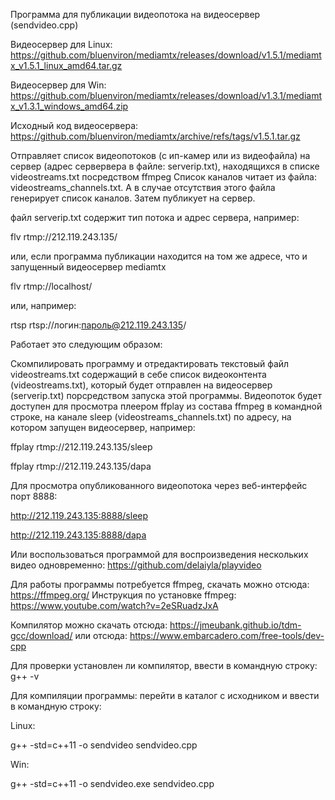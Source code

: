 Программа для публикации видеопотока на видеосервер (sendvideo.cpp)


Видеосервер для Linux: https://github.com/bluenviron/mediamtx/releases/download/v1.5.1/mediamtx_v1.5.1_linux_amd64.tar.gz

Видеосервер для Win: https://github.com/bluenviron/mediamtx/releases/download/v1.3.1/mediamtx_v1.3.1_windows_amd64.zip

Исходный код видеосервера: https://github.com/bluenviron/mediamtx/archive/refs/tags/v1.5.1.tar.gz


Отправляет список видеопотоков (с ип-камер или из видеофайла) на сервер (адрес сервервера в файле: serverip.txt), находящихся в списке videostreams.txt посредством ffmpeg
Список каналов читает из файла: videostreams_channels.txt. А в случае отсутствия этого файла генерирует список каналов.
Затем публикует на сервер.

файл serverip.txt содержит тип потока и адрес сервера, например:

flv rtmp://212.119.243.135/

или, если программа публикации находится на том же адресе, что и запущенный видеосервер mediamtx

flv rtmp://localhost/

или, например:

rtsp rtsp://логин:пароль@212.119.243.135/


Работает это следующим образом:

Скомпилировать программу и отредактировать текстовый файл videostreams.txt содержащий в себе список видеоконтента (videostreams.txt), который будет отправлен на видеосервер (serverip.txt) порсредством запуска этой программы. Видеопоток будет доступен для просмотра плеером ffplay из состава ffmpeg в командной строке, на канале sleep (videostreams_channels.txt) по адресу, на котором запущен видеосервер, например:

ffplay rtmp://212.119.243.135/sleep

ffplay rtmp://212.119.243.135/dapa

Для просмотра опубликованного видеопотока через веб-интерфейс порт 8888:

http://212.119.243.135:8888/sleep

http://212.119.243.135:8888/dapa

Или воспользоваться программой для воспроизведения нескольких видео одновременно: https://github.com/delaiyla/playvideo

Для работы программы потребуется ffmpeg, скачать можно отсюда: https://ffmpeg.org/ Инструкция по установке ffmpeg: https://www.youtube.com/watch?v=2eSRuadzJxA

Компилятор можно скачать отсюда: https://jmeubank.github.io/tdm-gcc/download/ или отсюда: https://www.embarcadero.com/free-tools/dev-cpp

Для проверки установлен ли компилятор, ввести в командную строку: g++ -v

Для компиляции программы: перейти в каталог с исходником и ввести в командную строку:

Linux:

g++ -std=c++11 -o sendvideo sendvideo.cpp

Win:

g++ -std=c++11 -o sendvideo.exe sendvideo.cpp

